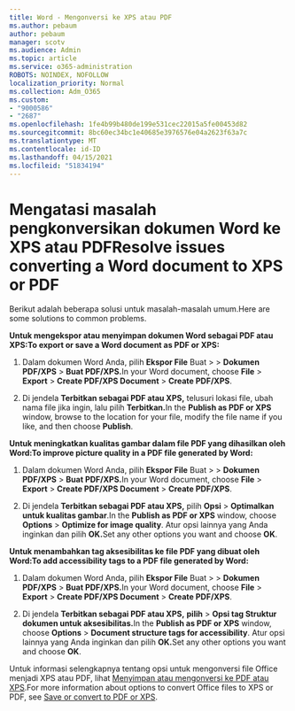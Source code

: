 ```yaml
---
title: Word - Mengonversi ke XPS atau PDF
ms.author: pebaum
author: pebaum
manager: scotv
ms.audience: Admin
ms.topic: article
ms.service: o365-administration
ROBOTS: NOINDEX, NOFOLLOW
localization_priority: Normal
ms.collection: Adm_O365
ms.custom:
- "9000586"
- "2687"
ms.openlocfilehash: 1fe4b99b480de199e531cec22015a5fe00453d82
ms.sourcegitcommit: 8bc60ec34bc1e40685e3976576e04a2623f63a7c
ms.translationtype: MT
ms.contentlocale: id-ID
ms.lasthandoff: 04/15/2021
ms.locfileid: "51834194"
---
```

# <a name="resolve-issues-converting-a-word-document-to-xps-or-pdf"></a><span data-ttu-id="9bada-102">Mengatasi masalah pengkonversikan dokumen Word ke XPS atau PDF</span><span class="sxs-lookup"><span data-stu-id="9bada-102">Resolve issues converting a Word document to XPS or PDF</span></span>

<span data-ttu-id="9bada-103">Berikut adalah beberapa solusi untuk masalah-masalah umum.</span><span class="sxs-lookup"><span data-stu-id="9bada-103">Here are some solutions to common problems.</span></span> 

<span data-ttu-id="9bada-104">**Untuk mengekspor atau menyimpan dokumen Word sebagai PDF atau XPS:**</span><span class="sxs-lookup"><span data-stu-id="9bada-104">**To export or save a Word document as PDF or XPS:**</span></span>

1. <span data-ttu-id="9bada-105">Dalam dokumen Word Anda, pilih **Ekspor File** Buat  >    >  **Dokumen PDF/XPS**  >  **Buat PDF/XPS.**</span><span class="sxs-lookup"><span data-stu-id="9bada-105">In your Word document, choose  **File** > **Export** > **Create PDF/XPS Document** > **Create PDF/XPS**.</span></span>

2. <span data-ttu-id="9bada-106">Di jendela **Terbitkan sebagai PDF atau XPS,** telusuri lokasi file, ubah nama file jika ingin, lalu pilih **Terbitkan.**</span><span class="sxs-lookup"><span data-stu-id="9bada-106">In the **Publish as PDF or XPS** window, browse to the location for your file, modify the file name if you like, and then choose **Publish**.</span></span>

<span data-ttu-id="9bada-107">**Untuk meningkatkan kualitas gambar dalam file PDF yang dihasilkan oleh Word:**</span><span class="sxs-lookup"><span data-stu-id="9bada-107">**To improve picture quality in a PDF file generated by Word:**</span></span>

1. <span data-ttu-id="9bada-108">Dalam dokumen Word Anda, pilih **Ekspor File** Buat  >    >  **Dokumen PDF/XPS**  >  **Buat PDF/XPS.**</span><span class="sxs-lookup"><span data-stu-id="9bada-108">In your Word document, choose  **File** > **Export** > **Create PDF/XPS Document** > **Create PDF/XPS**.</span></span>

2. <span data-ttu-id="9bada-109">Di jendela **Terbitkan sebagai PDF atau XPS,** pilih **Opsi**  >  **Optimalkan untuk kualitas gambar**.</span><span class="sxs-lookup"><span data-stu-id="9bada-109">In the **Publish as PDF or XPS** window, choose **Options** > **Optimize for image quality**.</span></span> <span data-ttu-id="9bada-110">Atur opsi lainnya yang Anda inginkan dan pilih **OK.**</span><span class="sxs-lookup"><span data-stu-id="9bada-110">Set any other options you want and choose **OK**.</span></span> 

<span data-ttu-id="9bada-111">**Untuk menambahkan tag aksesibilitas ke file PDF yang dibuat oleh Word:**</span><span class="sxs-lookup"><span data-stu-id="9bada-111">**To add accessibility tags to a PDF file generated by Word:**</span></span>
 
1. <span data-ttu-id="9bada-112">Dalam dokumen Word Anda, pilih **Ekspor File** Buat  >    >  **Dokumen PDF/XPS**  >  **Buat PDF/XPS.**</span><span class="sxs-lookup"><span data-stu-id="9bada-112">In your Word document, choose  **File** > **Export** > **Create PDF/XPS Document** > **Create PDF/XPS**.</span></span>

2. <span data-ttu-id="9bada-113">Di jendela **Terbitkan sebagai PDF atau XPS,** **pilih**  >  **Opsi tag Struktur dokumen untuk aksesibilitas.**</span><span class="sxs-lookup"><span data-stu-id="9bada-113">In the **Publish as PDF or XPS** window, choose **Options** > **Document structure tags for accessibility**.</span></span> <span data-ttu-id="9bada-114">Atur opsi lainnya yang Anda inginkan dan pilih **OK.**</span><span class="sxs-lookup"><span data-stu-id="9bada-114">Set any other options you want and choose **OK**.</span></span>

<span data-ttu-id="9bada-115">Untuk informasi selengkapnya tentang opsi untuk mengonversi file Office menjadi XPS atau PDF, lihat [Menyimpan atau mengonversi ke PDF atau XPS](https://support.office.com/article/d85416c5-7d77-4fd6-a216-6f4bf7c7c110).</span><span class="sxs-lookup"><span data-stu-id="9bada-115">For more information about options to convert Office files to XPS or PDF, see [Save or convert to PDF or XPS](https://support.office.com/article/d85416c5-7d77-4fd6-a216-6f4bf7c7c110).</span></span>